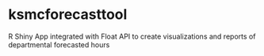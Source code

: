 # ksmcforecasttool
R Shiny App integrated with Float API to create visualizations and reports of departmental forecasted hours
